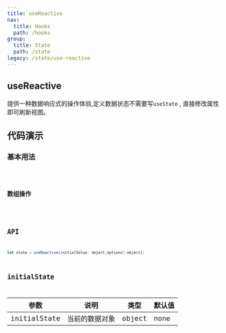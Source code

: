 ```yaml
---
title: useReactive
nav:
  title: Hooks
  path: /hooks
group:
  title: State
  path: /state
legacy: /state/use-reactive
---
```


## useReactive

提供一种数据响应式的操作体验,定义数据状态不需要写`useState` , 直接修改属性即可刷新视图。

## 代码演示

### 基本用法

<code src="./demo/demo1.tsx" />


### 数组操作

<code src="./demo/demo2.tsx" />


## API

```js
let state = useReactive(initialValue: object,options?:object);
```

## initialState

| 参数         | 说明           | 类型   | 默认值 |
| ------------ | -------------- | ------ | ------ |
| initialState | 当前的数据对象 | object | none     |
